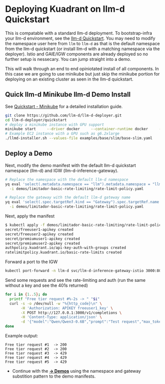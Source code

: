 # Deploying Kuadrant on llm-d Quickstart

This is compatable with a standard llm-d deployment. To bootstrap-infra your llm-d environment, see the [llm-d Quickstart](https://github.com/llm-d/llm-d-deployer/tree/main/quickstart). You may need to modify the namespace user here from `llm` to `llm-d` as that is the default namespace from the llm-d quickstart (or install llm-d with a matching namespace via the deployer). Istio and GAIE/IGW components are already deployed so no further setup is nessecary. You can jump straight into a demo.

This will walk through an end to end opiniotated install of all components. In this case we are going to use minikube but just skip the minikube portion for deploying on an existing cluster as seen in the llm-d quickstart.

## Quick llm-d Minikube llm-d Demo Install

See [Quickstart - Minikube](https://github.com/llm-d/llm-d-deployer/blob/main/quickstart/README-minikube.md) for a detailed installation guide.

```bash
git clone https://github.com/llm-d/llm-d-deployer.git
cd llm-d-deployer/quickstart
# deploy a minikube instance with GPU support
minikube start     --driver docker     --container-runtime docker     --gpus all     --memory no-limit --cpus no-limit
# Example EC2 instance with a GPU such as g6.2xlarge
./llmd-installer.sh --values-file examples/base/slim/base-slim.yaml
```

## Deploy a Demo

Next, modify the demo manifest with the default llm-d quickstart namespace (llm-d) and IGW (llm-d-inference-gateway).

```bash
# Replace the namespace with the default llm-d namespace
yq eval 'select(.metadata.namespace == "llm").metadata.namespace = "llm-d"' \
  -i demos/limitador-basic-rate-limiting/rate-limit-policy.yaml

# Replace the gateway with the default llm-d gateway name
yq eval 'select(.spec.targetRef.kind == "Gateway").spec.targetRef.name = "llm-d-inference-gateway"' \
  -i demos/limitador-basic-rate-limiting/rate-limit-policy.yaml
```

Next, apply the manifest

```bash
$ kubectl apply -f demos/limitador-basic-rate-limiting/rate-limit-policy.yaml
secret/freeuser1-apikey created
secret/freeuser2-apikey created
secret/premiumuser1-apikey created
secret/premiumuser2-apikey created
authpolicy.kuadrant.io/api-key-auth-with-groups created
ratelimitpolicy.kuadrant.io/basic-rate-limits created
```

Forward a port to the IGW

```bash
kubectl port-forward -n llm-d svc/llm-d-inference-gateway-istio 3000:80
```

Send some requests and see the rate-limiting and auth (run the same without a key and see the 401s returned)

```bash
for i in {1..5}; do
  printf "Free tier request #%-2s -> " "$i"
  curl -s -o /dev/null -w "%{http_code}\n" \
       -H 'Authorization: APIKEY freeuser1_key' \
       -X POST http://127.0.0.1:3000/v1/completions \
       -H 'Content-Type: application/json' \
       -d '{"model":"Qwen/Qwen3-0.6B","prompt":"Test request","max_tokens":10}'
done
```

Example output:

```text
Free tier request #1  -> 200
Free tier request #2  -> 200
Free tier request #3  -> 429
Free tier request #4  -> 429
Free tier request #5  -> 429
```

- Continue with the **[→ Demos](../../README.md#Demos)** using the namespace and gateway substition pattern to the demo manifests.
